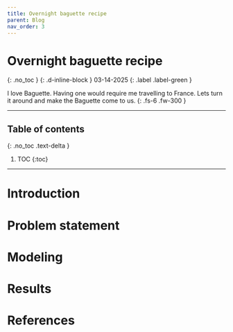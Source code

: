 ```yaml
---
title: Overnight baguette recipe
parent: Blog
nav_order: 3
---
```


# Overnight baguette recipe
{: .no_toc }
{: .d-inline-block }
03-14-2025
{: .label .label-green }

I love Baguette. Having one would require me travelling to France. Lets turn it around and make the Baguette come to us.
{: .fs-6 .fw-300 }

---
## Table of contents
{: .no_toc .text-delta }

1. TOC
{:toc}
---

# Introduction

# Problem statement

# Modeling

# Results

# References